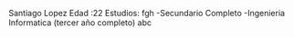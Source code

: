 Santiago Lopez
Edad :22
Estudios: fgh
-Secundario Completo
-Ingenieria Informatica (tercer año completo) abc